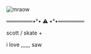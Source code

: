 ![mraow](https://github.com/bugthingy/bugthingy/assets/155516647/a0fc1e91-4904-4953-a691-bd8cf113973b) 

═══════•°• ⚠ •°•═══════

scott / skate + 

i love ,,,,,, saw 
